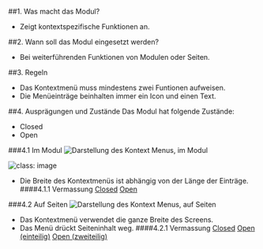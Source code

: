 ##1. Was macht das Modul?
*   Zeigt kontextspezifische Funktionen an.

##2. Wann soll das Modul eingesetzt werden?
*   Bei weiterführenden Funktionen von Modulen oder Seiten.

##3. Regeln
*   Das Kontextmenü muss mindestens zwei Funtionen aufweisen.
*   Die Menüeinträge beinhalten immer ein Icon und einen Text.

##4. Ausprägungen und Zustände
Das Modul hat folgende Zustände:
*   Closed
*   Open

###4.1 Im Modul
![Darstellung des Kontext Menus, im Modul](https://raw.githubusercontent.com/sbb-design-systems/sbb-design-system/master/mobile/modules/contextual-menu/images/MM11_in_Modulen.png 'class: image')

![](https://raw.githubusercontent.com/sbb-design-systems/sbb-design-system/master/mobile/modules/contextual-menu/images/MM11_in_Modulen_Zweiteilig.png 'class: image')

*   Die Breite des Kontextmenüs ist abhängig von der Länge der Einträge.
####4.1.1 Vermassung
[Closed](https://sbb.invisionapp.com/d/main#/console/14051805/322943565/inspect)
[Open](https://sbb.invisionapp.com/d/main#/console/14051805/322943566/inspect)

###4.2 Auf Seiten
![Darstellung des Kontext Menus, auf Seiten](https://raw.githubusercontent.com/sbb-design-systems/sbb-design-system/master/mobile/modules/contextual-menu/images/MM11_auf_Seiten.png 'class: image')

*   Das Kontextmenü verwendet die ganze Breite des Screens.
*   Das Menü drückt Seiteninhalt weg.
####4.2.1 Vermassung
[Closed](https://sbb.invisionapp.com/d/main#/console/14051805/322943567/inspect)
[Open (einteilig)](https://sbb.invisionapp.com/d/main#/console/14051805/322943568/inspect)
[Open (zweiteilig)](https://sbb.invisionapp.com/d/main#/console/14051805/322943569/inspect)